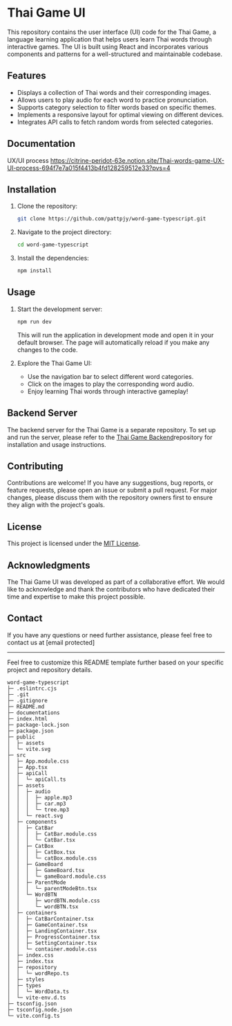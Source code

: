 # Thai Game UI

This repository contains the user interface (UI) code for the Thai Game, a language learning application that helps users learn Thai words through interactive games. The UI is built using React and incorporates various components and patterns for a well-structured and maintainable codebase.

## Features

- Displays a collection of Thai words and their corresponding images.
- Allows users to play audio for each word to practice pronunciation.
- Supports category selection to filter words based on specific themes.
- Implements a responsive layout for optimal viewing on different devices.
- Integrates API calls to fetch random words from selected categories.

## Documentation

UX/UI process https://citrine-peridot-63e.notion.site/Thai-words-game-UX-UI-process-694f7e7a015f4413b4fd128259512e33?pvs=4

## Installation

1. Clone the repository:

   ```bash
   git clone https://github.com/pattpjy/word-game-typescript.git
   ```

2. Navigate to the project directory:

   ```bash
   cd word-game-typescript
   ```

3. Install the dependencies:

   ```bash
   npm install
   ```

## Usage

1. Start the development server:

   ```bash
   npm run dev
   ```

   This will run the application in development mode and open it in your default browser. The page will automatically reload if you make any changes to the code.

2. Explore the Thai Game UI:

   - Use the navigation bar to select different word categories.
   - Click on the images to play the corresponding word audio.
   - Enjoy learning Thai words through interactive gameplay!

## Backend Server

The backend server for the Thai Game is a separate repository. To set up and run the server, please refer to the [Thai Game Backend](https://github.com/pattpjy/word-game-api-typescript)repository for installation and usage instructions.

## Contributing

Contributions are welcome! If you have any suggestions, bug reports, or feature requests, please open an issue or submit a pull request. For major changes, please discuss them with the repository owners first to ensure they align with the project's goals.

## License

This project is licensed under the [MIT License](LICENSE).

## Acknowledgments

The Thai Game UI was developed as part of a collaborative effort. We would like to acknowledge and thank the contributors who have dedicated their time and expertise to make this project possible.

## Contact

If you have any questions or need further assistance, please feel free to contact us at [email protected]

---

Feel free to customize this README template further based on your specific project and repository details.

```
word-game-typescript
├─ .eslintrc.cjs
├─ .git
├─ .gitignore
├─ README.md
├─ documentations
├─ index.html
├─ package-lock.json
├─ package.json
├─ public
│  ├─ assets
│  └─ vite.svg
├─ src
│  ├─ App.module.css
│  ├─ App.tsx
│  ├─ apiCall
│  │  └─ apiCall.ts
│  ├─ assets
│  │  ├─ audio
│  │  │  ├─ apple.mp3
│  │  │  ├─ car.mp3
│  │  │  └─ tree.mp3
│  │  └─ react.svg
│  ├─ components
│  │  ├─ CatBar
│  │  │  ├─ CatBar.module.css
│  │  │  └─ CatBar.tsx
│  │  ├─ CatBox
│  │  │  ├─ CatBox.tsx
│  │  │  └─ catBox.module.css
│  │  ├─ GameBoard
│  │  │  ├─ GameBoard.tsx
│  │  │  └─ gameBoard.module.css
│  │  ├─ ParentMode
│  │  │  └─ parentModeBtn.tsx
│  │  └─ WordBTN
│  │     ├─ wordBTN.module.css
│  │     └─ wordBTN.tsx
│  ├─ containers
│  │  ├─ CatBarContainer.tsx
│  │  ├─ GameContainer.tsx
│  │  ├─ LandingContainer.tsx
│  │  ├─ ProgressContainer.tsx
│  │  ├─ SettingContainer.tsx
│  │  └─ container.module.css
│  ├─ index.css
│  ├─ index.tsx
│  ├─ repository
│  │  └─ wordRepo.ts
│  ├─ styles
│  ├─ types
│  │  └─ WordData.ts
│  └─ vite-env.d.ts
├─ tsconfig.json
├─ tsconfig.node.json
└─ vite.config.ts

```
